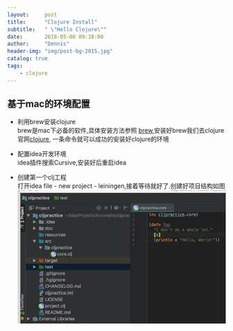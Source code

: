 ```yaml
---
layout:     post
title:      "Clojure Install"
subtitle:   " \"Hello Clojure\""
date:       2018-05-08 09:18:00
author:     "Dennis"
header-img: "img/post-bg-2015.jpg"
catalog: true
tags:
    - clojure
---
```


## 基于mac的环境配置

- 利用brew安装clojure  
brew是mac下必备的软件,具体安装方法参照 [brew][1],安装好brew我们去clojure官网[clojure][2],
一条命令就可以成功的安装好clojure的环境  

- 配置idea开发环境  
idea插件搜索Cursive,安装好后重启idea
  
- 创建第一个clj工程  
打开idea file - new project - leiningen,接着等待就好了.创建好项目结构如图![structure][3]











[1]: <https://brew.sh/index_zh-cn.html>  
[2]: <https://www.clojure.org/guides/getting_started>
[3]: /img/in-post/2018-05-08-clojure-install/clj_01.png
